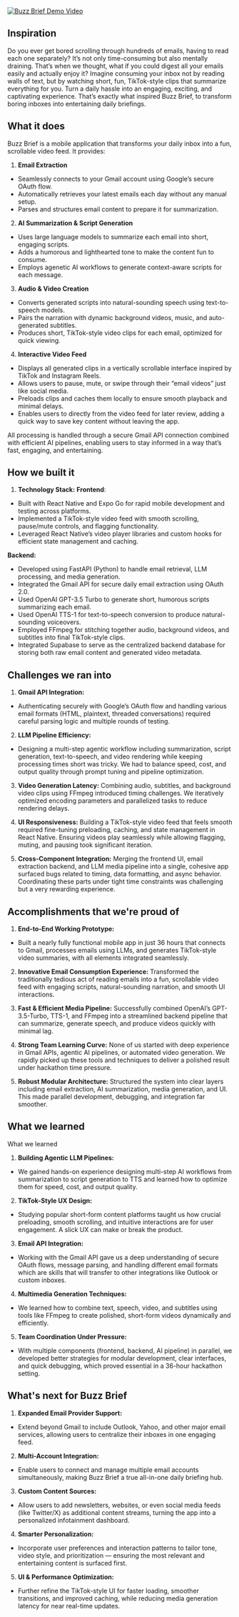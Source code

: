 [![Buzz Brief Demo Video](https://img.youtube.com/vi/oFaW2A6t9D0/maxresdefault.jpg)](https://youtube.com/shorts/oFaW2A6t9D0)
## Inspiration
Do you ever get bored scrolling through hundreds of emails, having to read each one separately? It’s not only time-consuming but also mentally draining. That’s when we thought, what if you could digest all your emails easily and actually enjoy it? Imagine consuming your inbox not by reading walls of text, but by watching short, fun, TikTok-style clips that summarize everything for you. Turn a daily hassle into an engaging, exciting, and captivating experience. That’s exactly what inspired Buzz Brief, to transform boring inboxes into entertaining daily briefings.

## What it does
Buzz Brief is a mobile application that transforms your daily inbox into a fun, scrollable video feed. It provides:

1. **Email Extraction**
 - Seamlessly connects to your Gmail account using Google’s secure OAuth flow.
 - Automatically retrieves your latest emails each day without any manual setup.
 - Parses and structures email content to prepare it for summarization.

2. **AI Summarization & Script Generation**
 - Uses large language models to summarize each email into short, engaging scripts.
 - Adds a humorous and lighthearted tone to make the content fun to consume.
 - Employs agenetic AI workflows to generate context-aware scripts for each message.

3. **Audio & Video Creation**
 - Converts generated scripts into natural-sounding speech using text-to-speech models.
 - Pairs the narration with dynamic background videos, music, and auto-generated subtitles.
 - Produces short, TikTok-style video clips for each email, optimized for quick viewing.

4. **Interactive Video Feed**
 - Displays all generated clips in a vertically scrollable interface inspired by TikTok and Instagram Reels.
 - Allows users to pause, mute, or swipe through their “email videos” just like social media.
 - Preloads clips and caches them locally to ensure smooth playback and minimal delays.
 - Enables users to directly from the video feed for later review, adding a quick way to save key content without leaving the app.

All processing is handled through a secure Gmail API connection combined with efficient AI pipelines, enabling users to stay informed in a way that’s fast, engaging, and entertaining.

## How we built it

1. **Technology Stack:**
**Frontend**:
- Built with React Native and Expo Go for rapid mobile development and testing across platforms.
- Implemented a TikTok-style video feed with smooth scrolling, pause/mute controls, and flagging functionality.
- Leveraged React Native’s video player libraries and custom hooks for efficient state management and caching.

**Backend:**
- Developed using FastAPI (Python) to handle email retrieval, LLM processing, and media generation.
- Integrated the Gmail API for secure daily email extraction using OAuth 2.0.
- Used OpenAI GPT-3.5 Turbo to generate short, humorous scripts summarizing each email.
- Used OpenAI TTS-1 for text-to-speech conversion to produce natural-sounding voiceovers.
- Employed FFmpeg for stitching together audio, background videos, and subtitles into final TikTok-style clips.
- Integrated Supabase to serve as the centralized backend database for storing both raw email content and generated video metadata.

## Challenges we ran into
1. **Gmail API Integration:**
- Authenticating securely with Google’s OAuth flow and handling various email formats (HTML, plaintext, threaded conversations) required careful parsing logic and multiple rounds of testing.

2. **LLM Pipeline Efficiency:**
- Designing a multi-step agentic workflow including summarization, script generation, text-to-speech, and video rendering while keeping processing times short was tricky. We had to balance speed, cost, and output quality through prompt tuning and pipeline optimization.

3. **Video Generation Latency:**
Combining audio, subtitles, and background video clips using FFmpeg introduced timing challenges. We iteratively optimized encoding parameters and parallelized tasks to reduce rendering delays.

4. **UI Responsiveness:**
Building a TikTok-style video feed that feels smooth required fine-tuning preloading, caching, and state management in React Native. Ensuring videos play seamlessly while allowing flagging, muting, and pausing took significant iteration.

5. **Cross-Component Integration:**
Merging the frontend UI, email extraction backend, and LLM media pipeline into a single, cohesive app surfaced bugs related to timing, data formatting, and async behavior. Coordinating these parts under tight time constraints was challenging but a very rewarding experience.

## Accomplishments that we're proud of
1. **End-to-End Working Prototype:**
- Built a nearly fully functional mobile app in just 36 hours that connects to Gmail, processes emails using LLMs, and generates TikTok-style video summaries, with all elements integrated seamlessly.

2. **Innovative Email Consumption Experience:**
Transformed the traditionally tedious act of reading emails into a fun, scrollable video feed with engaging scripts, natural-sounding narration, and smooth UI interactions.

3. **Fast & Efficient Media Pipeline:**
Successfully combined OpenAI’s GPT-3.5-Turbo, TTS-1, and FFmpeg into a streamlined backend pipeline that can summarize, generate speech, and produce videos quickly with minimal lag.

4. **Strong Team Learning Curve:**
None of us started with deep experience in Gmail APIs, agentic AI pipelines, or automated video generation. We rapidly picked up these tools and techniques to deliver a polished result under hackathon time pressure.

5. **Robust Modular Architecture:**
Structured the system into clear layers including email extraction, AI summarization, media generation, and UI. This made parallel development, debugging, and integration far smoother.

## What we learned
What we learned
1. **Building Agentic LLM Pipelines:**
- We gained hands-on experience designing multi-step AI workflows  from summarization to script generation to TTS and learned how to optimize them for speed, cost, and output quality.

2. **TikTok-Style UX Design:**
- Studying popular short-form content platforms taught us how crucial preloading, smooth scrolling, and intuitive interactions are for user engagement. A slick UX can make or break the product.

3. **Email API Integration:**
- Working with the Gmail API gave us a deep understanding of secure OAuth flows, message parsing, and handling different email formats which are skills that will transfer to other integrations like Outlook or custom inboxes.

4. **Multimedia Generation Techniques:**
- We learned how to combine text, speech, video, and subtitles using tools like FFmpeg to create polished, short-form videos dynamically and efficiently.

5. **Team Coordination Under Pressure:**
- With multiple components (frontend, backend, AI pipeline) in parallel, we developed better strategies for modular development, clear interfaces, and quick debugging, which proved essential in a 36-hour hackathon setting.

## What's next for Buzz Brief
1. **Expanded Email Provider Support:**
- Extend beyond Gmail to include Outlook, Yahoo, and other major email services, allowing users to centralize their inboxes in one engaging feed.

2. **Multi-Account Integration:**
- Enable users to connect and manage multiple email accounts simultaneously, making Buzz Brief a true all-in-one daily briefing hub.

3. **Custom Content Sources:**
- Allow users to add newsletters, websites, or even social media feeds (like Twitter/X) as additional content streams, turning the app into a personalized infotainment dashboard.

4. **Smarter Personalization:**
- Incorporate user preferences and interaction patterns to tailor tone, video style, and prioritization — ensuring the most relevant and entertaining content is surfaced first.

5. **UI & Performance Optimization:**
- Further refine the TikTok-style UI for faster loading, smoother transitions, and improved caching, while reducing media generation latency for near real-time updates.
